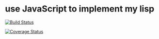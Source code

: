 # use JavaScript to implement my lisp


[![Build Status](https://travis-ci.org/benhaben/mylisp.svg?branch=master)](https://travis-ci.org/benhaben/mylisp)

[![Coverage Status](https://coveralls.io/repos/github/benhaben/mylisp/badge.svg?branch=master)](https://coveralls.io/github/benhaben/mylisp?branch=master)